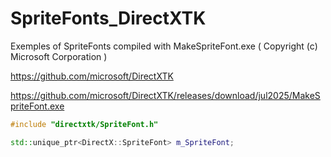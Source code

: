 # SpriteFonts_DirectXTK
Exemples of SpriteFonts compiled with MakeSpriteFont.exe ( Copyright (c) Microsoft Corporation )

https://github.com/microsoft/DirectXTK

https://github.com/microsoft/DirectXTK/releases/download/jul2025/MakeSpriteFont.exe

```cpp
#include "directxtk/SpriteFont.h"

std::unique_ptr<DirectX::SpriteFont> m_SpriteFont;
```
